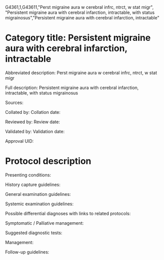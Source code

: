 G4361,1,G43611,"Perst migraine aura w cerebral infrc, ntrct, w stat migr", "Persistent migraine aura with cerebral infarction, intractable, with status migrainosus","Persistent migraine aura with cerebral infarction, intractable"
# Category title: Persistent migraine aura with cerebral infarction, intractable

Abbreviated description: Perst migraine aura w cerebral infrc, ntrct, w stat migr

Full description: Persistent migraine aura with cerebral infarction, intractable, with status migrainosus

Sources:

Collated by:
Collation date:

Reviewed by:
Review date:

Validated by:
Validation date:

Approval UID:

# Protocol description

Presenting conditions:

History capture guidelines:

General examination guidelines:

Systemic examination guidelines:

Possible differential diagnoses with links to related protocols:

Symptomatic / Palliative management:

Suggested diagnostic tests:

Management:

Follow-up guidelines:
